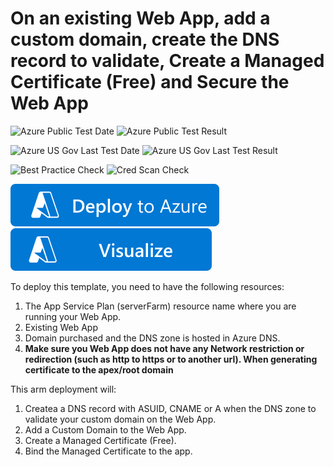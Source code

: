 # On an existing Web App, add a custom domain, create the DNS record to validate, Create a Managed Certificate (Free) and Secure the Web App

![Azure Public Test Date](https://azurequickstartsservice.blob.core.windows.net/badges/quickstarts/microsoft.web/asp-webapp-customdomain-asmc-certificate/PublicLastTestDate.svg)
![Azure Public Test Result](https://azurequickstartsservice.blob.core.windows.net/badges/quickstarts/microsoft.web/asp-webapp-customdomain-asmc-certificate/PublicDeployment.svg)

![Azure US Gov Last Test Date](https://azurequickstartsservice.blob.core.windows.net/badges/quickstarts/microsoft.web/asp-webapp-customdomain-asmc-certificate/FairfaxLastTestDate.svg)
![Azure US Gov Last Test Result](https://azurequickstartsservice.blob.core.windows.net/badges/quickstarts/microsoft.web/asp-webapp-customdomain-asmc-certificate/FairfaxDeployment.svg)

![Best Practice Check](https://azurequickstartsservice.blob.core.windows.net/badges/quickstarts/microsoft.web/asp-webapp-customdomain-asmc-certificate/BestPracticeResult.svg)
![Cred Scan Check](https://azurequickstartsservice.blob.core.windows.net/badges/quickstarts/microsoft.web/asp-webapp-customdomain-asmc-certificate/CredScanResult.svg)

[![Deploy To Azure](https://raw.githubusercontent.com/Azure/azure-quickstart-templates/master/1-CONTRIBUTION-GUIDE/images/deploytoazure.svg?sanitize=true)](https://portal.azure.com/#create/Microsoft.Template/uri/https%3A%2F%2Fraw.githubusercontent.com%2FAzure%2Fazure-quickstart-templates%2Fmaster%2Fquickstarts%2Fmicrosoft.web%2Fasp-webapp-customdomain-asmc-certificate%2Fazuredeploy.json) [![Visualize](https://raw.githubusercontent.com/Azure/azure-quickstart-templates/master/1-CONTRIBUTION-GUIDE/images/visualizebutton.svg?sanitize=true)](http://armviz.io/#/?load=https%3A%2F%2Fraw.githubusercontent.com%2FAzure%2Fazure-quickstart-templates%2Fmaster%2Fquickstarts%2Fmicrosoft.web%2Fasp-webapp-customdomain-asmc-certificate%2Fazuredeploy.json)


To deploy this template, you need to have the following resources:

1. The App Service Plan (serverFarm) resource name where you are running your Web App.
2. Existing Web App
3. Domain purchased and the DNS zone is hosted in Azure DNS. 
4. **Make sure you Web App does not have any Network restriction or redirection (such as http to https or to another url). When generating certificate to the apex/root domain**

This arm deployment will:

1. Createa a DNS record with ASUID, CNAME or A when the DNS zone to validate your custom domain on the Web App.
2. Add a Custom Domain to the Web App.
3. Create a Managed Certificate (Free).
4. Bind the Managed Certificate to the app.